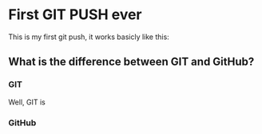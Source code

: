 # First GIT PUSH ever
This is my first git push, it works basicly like this:

## What is the difference between GIT and GitHub?

### GIT
Well, GIT is 

### GitHub
